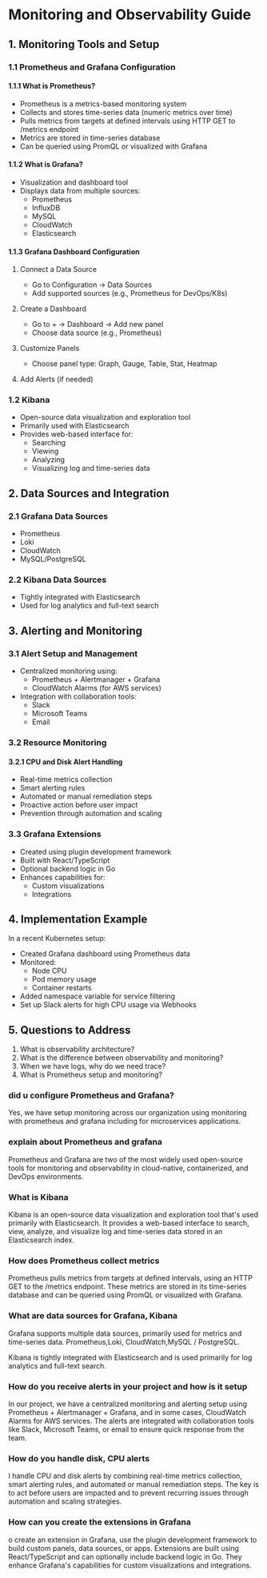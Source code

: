# Monitoring and Observability Guide

## 1. Monitoring Tools and Setup

### 1.1 Prometheus and Grafana Configuration
#### 1.1.1 What is Prometheus?
- Prometheus is a metrics-based monitoring system
- Collects and stores time-series data (numeric metrics over time)
- Pulls metrics from targets at defined intervals using HTTP GET to /metrics endpoint
- Metrics are stored in time-series database
- Can be queried using PromQL or visualized with Grafana

#### 1.1.2 What is Grafana?
- Visualization and dashboard tool
- Displays data from multiple sources:
  - Prometheus
  - InfluxDB
  - MySQL
  - CloudWatch
  - Elasticsearch

#### 1.1.3 Grafana Dashboard Configuration
1. Connect a Data Source
   - Go to Configuration → Data Sources
   - Add supported sources (e.g., Prometheus for DevOps/K8s)

2. Create a Dashboard
   - Go to + → Dashboard → Add new panel
   - Choose data source (e.g., Prometheus)

3. Customize Panels
   - Choose panel type: Graph, Gauge, Table, Stat, Heatmap

4. Add Alerts (if needed)

### 1.2 Kibana
- Open-source data visualization and exploration tool
- Primarily used with Elasticsearch
- Provides web-based interface for:
  - Searching
  - Viewing
  - Analyzing
  - Visualizing log and time-series data

## 2. Data Sources and Integration

### 2.1 Grafana Data Sources
- Prometheus
- Loki
- CloudWatch
- MySQL/PostgreSQL

### 2.2 Kibana Data Sources
- Tightly integrated with Elasticsearch
- Used for log analytics and full-text search

## 3. Alerting and Monitoring

### 3.1 Alert Setup and Management
- Centralized monitoring using:
  - Prometheus + Alertmanager + Grafana
  - CloudWatch Alarms (for AWS services)
- Integration with collaboration tools:
  - Slack
  - Microsoft Teams
  - Email

### 3.2 Resource Monitoring
#### 3.2.1 CPU and Disk Alert Handling
- Real-time metrics collection
- Smart alerting rules
- Automated or manual remediation steps
- Proactive action before user impact
- Prevention through automation and scaling

### 3.3 Grafana Extensions
- Created using plugin development framework
- Built with React/TypeScript
- Optional backend logic in Go
- Enhances capabilities for:
  - Custom visualizations
  - Integrations

## 4. Implementation Example
In a recent Kubernetes setup:
- Created Grafana dashboard using Prometheus data
- Monitored:
  - Node CPU
  - Pod memory usage
  - Container restarts
- Added namespace variable for service filtering
- Set up Slack alerts for high CPU usage via Webhooks

## 5. Questions to Address
1. What is observability architecture?
2. What is the difference between observability and monitoring?
3. When we have logs, why do we need trace?
4. What is Prometheus setup and monitoring?

### did u configure Prometheus and Grafana?
Yes, we have setup monitoring across our organization using monitoring with prometheus and grafana including for microservices applications.

### explain about Prometheus and grafana
Prometheus and Grafana are two of the most widely used open-source tools for monitoring and observability in cloud-native, containerized, and DevOps environments.

### What is Kibana 
Kibana is an open-source data visualization and exploration tool that's used primarily with Elasticsearch. It provides a web-based interface to search, view, analyze, and visualize log and time-series data stored in an Elasticsearch index.

### How does Prometheus collect metrics
Prometheus pulls metrics from targets at defined intervals, using an HTTP GET to the /metrics endpoint. These metrics are stored in its time-series database and can be queried using PromQL or visualized with Grafana.

### What are data sources for Grafana, Kibana
Grafana supports multiple data sources, primarily used for metrics and time-series data. 
Prometheus,Loki, CloudWatch,MySQL / PostgreSQL.

Kibana is tightly integrated with Elasticsearch and is used primarily for log analytics and full-text search.

### How do you receive alerts in your project and how is it setup
In our project, we have a centralized monitoring and alerting setup using Prometheus + Alertmanager + Grafana, and in some cases, CloudWatch Alarms for AWS services. The alerts are integrated with collaboration tools like Slack, Microsoft Teams, or email to ensure quick response from the team.

### How do you handle disk, CPU alerts 
I handle CPU and disk alerts by combining real-time metrics collection, smart alerting rules, and automated or manual remediation steps. The key is to act before users are impacted and to prevent recurring issues through automation and scaling strategies.

###  How can you create the extensions in Grafana
o create an extension in Grafana, use the plugin development framework to build custom panels, data sources, or apps. Extensions are built using React/TypeScript and can optionally include backend logic in Go. They enhance Grafana's capabilities for custom visualizations and integrations.
